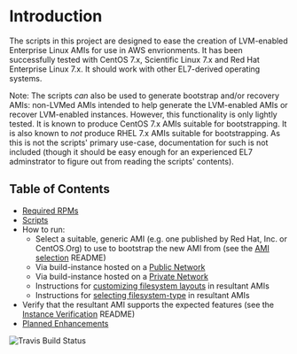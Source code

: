 # Introduction
The scripts in this project are designed to ease the creation of LVM-enabled Enterprise Linux AMIs for use in AWS envrionments. It has been successfully tested with CentOS 7.x, Scientific Linux 7.x and Red Hat Enterprise Linux 7.x. It should work with other EL7-derived operating systems.

Note: The scripts _can_ also be used to generate bootstrap and/or recovery AMIs: non-LVMed AMIs intended to help generate the LVM-enabled AMIs or recover LVM-enabled instances. However, this functionality is only lightly tested. It is known to produce CentOS 7.x AMIs suitable for bootstrapping. It is also known to _not_ produce RHEL 7.x AMIs suitable for bootstrapping. As this is not the scripts' primary use-case, documentation for such is not included (though it should be easy enough for an experienced EL7 adminstrator to figure out from reading the scripts' contents).


## Table of Contents

* [Required RPMs](Docs/README_dependencies.md)
* [Scripts](Docs/README_scripts.md)
* How to run:
  * Select a suitable, generic AMI (e.g. one published by Red Hat, Inc. or CentOS.Org) to use to bootstrap the new AMI from (see the [AMI selection](Docs/README_BootstrapAMIselection.md) README)
  * Via build-instance hosted on a [Public Network](Docs/README_PublicRun.md)
  * Via build-instance hosted on a [Private Network](Docs/README_PrivateRun.md)
  * Instructions for [customizing filesystem layouts](Docs/README_CustomPartitioning.md) in resultant AMIs
  * Instructions for [selecting filesystem-type](Docs/README_XFS.md) in resultant AMIs
* Verify that the resultant AMI supports the expected features (see the [Instance Verification](Docs/README_InstanceVerification.md) README)
* [Planned Enhancements](Docs/README_enhancements.md)

![Travis Build Status](https://travis-ci.org/ferricoxide/AMIgen7.svg?branch=master)
